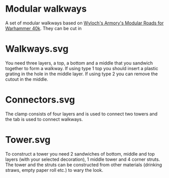 # Modular walkways
A set of modular walkways based on [Wyloch's Armory's Modular Roads for Warhammer 40k](https://youtu.be/NG9LTeQYOoY).
They can be cut in

# Walkways.svg
You need three layers, a top, a bottom and a middle that you sandwich together to form a walkway.
If using type 1 top you should insert a plastic grating in the hole in the middle layer. If using
type 2 you can remove the cutout in the middle.

# Connectors.svg
The clamp consists of four layers and is used to connect two towers and the tab is used to connect walkways.

# Tower.svg
To construct a tower you need 2 sandwiches of bottom, middle and top layers (with your selected decoration),
1 middle tower and 4 corner struts. The tower and the struts can be constructed from other materials
(drinking straws, empty paper roll etc.) to wary the look.
